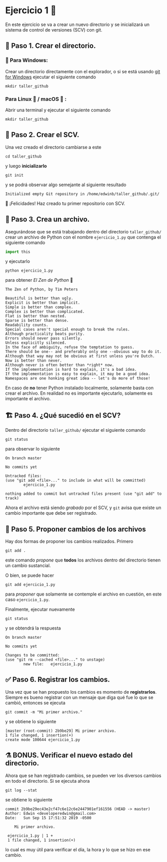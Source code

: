 # Ejercicio 1 :pencil:

En este ejercicio se va a crear un nuevo directorio y se inicializará un sistema
de control de versiones (SCV) con git.

## :construction_worker: Paso 1. Crear el directorio. 

### :checkered_flag: Para Windows:

Crear un directorio directamente con el explorador, o si se está usando
[git for Windows](https://gitforwindows.org/) ejecutar el siguiente comando

    mkdir taller_github

### Para Linux :penguin: / macOS :apple: :

Abrir una terminal y ejecutar el siguiente comando

    mkdir taller_github

## :bookmark: Paso 2. Crear el SCV.

Una vez creado el directorio cambiarse a este
    
    cd taller_github

y luego **inicializarlo**

    git init

y se podrá observar algo semejante al siguiente resultado

    Initialized empty Git repository in /home/edwinb/taller_github/.git/

:tada: ¡Felicidades! Haz creado tu primer repositorio con SCV.

## :page_facing_up: Paso 3. Crea un archivo.

Asegurándose que se está trabajando dentro del directorio `taller_github/` crear un archivo de Python
con el nombre `ejercicio_1.py` que contenga el siguiente comando

```python
import this
```

y ejecutarlo

    python ejercicio_1.py

para obtener _El Zen de Python_ :snake:

```
The Zen of Python, by Tim Peters

Beautiful is better than ugly.
Explicit is better than implicit.
Simple is better than complex.
Complex is better than complicated.
Flat is better than nested.
Sparse is better than dense.
Readability counts.
Special cases aren't special enough to break the rules.
Although practicality beats purity.
Errors should never pass silently.
Unless explicitly silenced.
In the face of ambiguity, refuse the temptation to guess.
There should be one-- and preferably only one --obvious way to do it.
Although that way may not be obvious at first unless you're Dutch.
Now is better than never.
Although never is often better than *right* now.
If the implementation is hard to explain, it's a bad idea.
If the implementation is easy to explain, it may be a good idea.
Namespaces are one honking great idea -- let's do more of those!
```

En caso de **no** tener Python instalado localmente, solamente basta con crear el archivo. En realidad
no es importante ejecutarlo, solamente es importante el archivo.

## :building_construction: Paso 4. ¿Qué sucedió en el SCV?

Dentro del directorio `taller_github/` ejecutar el siguiente comando

    git status

para observar lo siguiente

```
On branch master

No commits yet

Untracked files:
(use "git add <file>..." to include in what will be committed)
        ejercicio_1.py

nothing added to commit but untracked files present (use "git add" to track)
```

Ahora el archivo está siendo _grabado_ por el SCV, y `git` avisa que existe un cambio importante que
debe ser registrado.

## :rotating_light: Paso 5. Proponer cambios de los archivos

Hay dos formas de proponer los cambios realizados. Primero

    git add .

este comando _propone_ que **todos** los archivos dentro del directorio tienen un cambio sustancial.

O bien, se puede hacer

    git add ejercicio_1.py

para _proponer_ que solamente se contemple el archivo en cuestión, en este caso `ejercicio_1.py`.

Finalmente, ejecutar nuevamente

    git status

y se obtendrá la respuesta

```
On branch master

No commits yet

Changes to be committed:
(use "git rm --cached <file>..." to unstage)
        new file:   ejercicio_1.py
```

## :white_check_mark: Paso 6. Registrar los cambios.

Una vez que se han propuesto los cambios es momento de **registrarlos**. Siempre es bueno registrar
con un mensaje que diga qué fue lo que se cambió, entonces se ejecuta

    git commit -m "Mi primer archivo."

y se obtiene lo siguiente

```
[master (root-commit) 2b9be29] Mi primer archivo.
1 file changed, 1 insertion(+)
create mode 100644 ejercicio_1.py
```

## :alembic: BONUS. Verificar el nuevo estado del directorio.

Ahora que se han registrado cambios, se pueden ver los diversos cambios en todo el directorio. Si se
ejecuta ahora

    git log --stat

se obtiene lo siguiente

```
commit 2b9be29ec43e2cf47c6e12c6e2447901ef161556 (HEAD -> master)
Author: Edwin <developeredwin@gmail.com>
Date:   Sun Sep 15 17:51:32 2019 -0500

    Mi primer archivo.

 ejercicio_1.py | 1 +
 1 file changed, 1 insertion(+)
```

lo cual es muy útil para verificar el día, la hora y lo que se hizo en ese cambio.